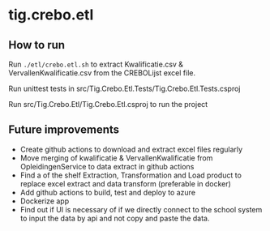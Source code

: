 # tig.crebo.etl

## How to run
Run ```./etl/crebo.etl.sh``` to extract Kwalificatie.csv & VervallenKwalificatie.csv from the CREBOLijst excel file.

Run unittest tests in src/Tig.Crebo.Etl.Tests/Tig.Crebo.Etl.Tests.csproj

Run src/Tig.Crebo.Etl/Tig.Crebo.Etl.csproj to run the project

## Future improvements
- Create github actions to download and extract excel files regularly
- Move merging of kwalificatie & VervallenKwalificatie from OpleidingenService to data extract in github actions
- Find a of the shelf Extraction, Transformation and Load product to replace excel extract and data transform (preferable in docker)
- Add github actions to build, test and deploy to azure
- Dockerize app
- Find out if UI is necessary of if we directly connect to the school system to input the data by api and not copy and paste the data.
